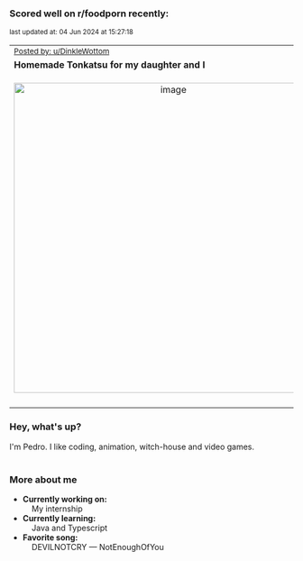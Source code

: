 ### Scored well on r/foodporn recently:

<p align="left"><sub>last updated at: 04 Jun 2024 at 15:27:18</sub></p>

|   |
| --- |
| <sub>[Posted by: u/DinkleWottom][source]</sub> |
| **Homemade Tonkatsu for my daughter and I** | 
|<p align="center"> <img alt="image" src="https://i.redd.it/9wzpjt3adk3d1.png" width="550" /> </p>|
|   |

### Hey, what's up?

I'm Pedro. I like coding, animation, witch-house and video games.<br><br>

### More about me
- **Currently working on:**  
&nbsp;&nbsp;&nbsp;&nbsp;My internship
- **Currently learning:**  
&nbsp;&nbsp;&nbsp;&nbsp;Java and Typescript
- **Favorite song:**  
&nbsp;&nbsp;&nbsp;&nbsp;DEVILNOTCRY — NotEnoughOfYou<br><br>

  



  
  
  
[linkedin]: https://linkedin.com/in/pedro-h-r-gomes-8a487b14a/
[gmail]: mailto:pilique11@gmail.com
[source]: https://reddit.com/r/FoodPorn/comments/1d43rxb/homemade_tonkatsu_for_my_daughter_and_i/
[redditAPI]: https://www.reddit.com/dev/api/